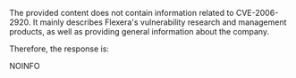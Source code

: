 The provided content does not contain information related to CVE-2006-2920. It mainly describes Flexera's vulnerability research and management products, as well as providing general information about the company.
 
Therefore, the response is:

NOINFO